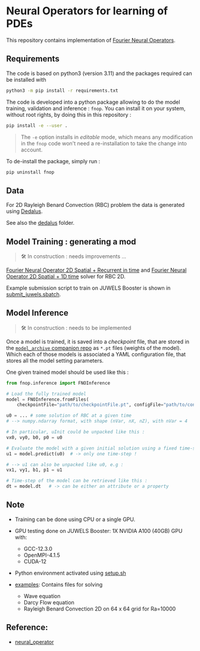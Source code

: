 # Neural Operators for learning of PDEs

This repository contains implementation of [Fourier Neural Operators](https://arxiv.org/abs/2010.08895).

## Requirements

The code is based on python3 (version 3.11) and the packages required can be installed with

```bash
python3 -m pip install -r requirements.txt
```

The code is developed into a python package allowing to do the model training, validation and inference :
`fnop`. You can install it on your system, without root rights, by doing this in this repository :

```bash
pip install -e --user .
```

> The `-e` option installs in _editable_ mode, which means any modification in the `fnop` code won't need a re-installation to take the change into account.

To de-install the package, simply run :

```bash
pip uninstall fnop
```

## Data

For 2D Rayleigh Benard Convection (RBC) problem the data is generated using [Dedalus](https://dedalus-project.readthedocs.io/en/latest/pages/examples/ivp_2d_rayleigh_benard.html).

See also the [dedalus](./dedalus/) folder.


## Model Training : generating a mod

> 🛠️ In construction : needs improvements ...

[Fourier Neural Operator 2D Spatial + Recurrent in time](./fnop/models/fno2d_recurrent.py) and [Fourier Neural Operator 2D Spatial + 1D time](./fnop/models/fno3d.py) solver for RBC 2D.

Example submission script to train on JUWELS Booster is shown in [submit_juwels.sbatch](./launch_scripts/submit_juwels.sbatch.sh).

## Model Inference

> 🛠️ In construction : needs to be implemented

Once a model is trained, it is saved into a _checkpoint_ file, that are stored in the [`model_archive` companion repo](https://codebase.helmholtz.cloud/neuralpint/model_archive) as `*.pt` files 
(weights of the model).
Which each of those models is associated a YAML configuration file, that stores all the model setting
parameters.

One given trained model should be used like this :

```python
from fnop.inference import FNOInference

# Load the fully trained model
model = FNOInference.fromFiles(
	checkpointFile="path/to/checkpointFile.pt", configFile="path/to/configFile.yaml")

u0 = ... # some solution of RBC at a given time
# --> numpy.ndarray format, with shape (nVar, nX, nZ), with nVar = 4

# In particular, uInit could be unpacked like this :
vx0, vy0, b0, p0 = u0

# Evaluate the model with a given initial solution using a fixed time-step
u1 = model.predict(u0)  # -> only one time-step !

# --> u1 can also be unpacked like u0, e.g :
vx1, vy1, b1, p1 = u1

# Time-step of the model can be retrieved like this :
dt = model.dt 	# -> can be either an attribute or a property
```

## Note

- Training can be done using CPU or a single GPU.

- GPU testing done on JUWELS Booster: 1X NVIDIA A100 (40GB) GPU with:
	- GCC-12.3.0 
	- OpenMPI-4.1.5 
	- CUDA-12 

- Python environment activated using [setup.sh](./setup.sh)
- [examples](./examples/): Contains files for solving 
	- Wave equation
	- Darcy Flow equation
	- Rayleigh Benard Convection 2D on 64 x 64 grid for Ra=10000 
	
## Reference:

- [neural_operator](https://github.com/neuraloperator/neuraloperator.git)